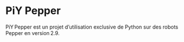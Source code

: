 # PiY Pepper

PiY Pepper est un projet d’utilisation exclusive de Python sur des robots Pepper en version 2.9.
